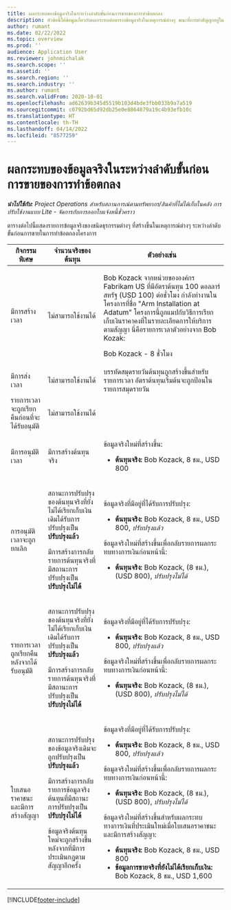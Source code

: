```yaml
---
title: ผลกระทบของข้อมูลจริงในระหว่างลำดับขั้นก่อนการขายของการทำข้อตกลง
description: หัวข้อนี้ให้ข้อมูลเกี่ยวกับผลกระทบต่อตารางข้อมูลจริงในเหตุการณ์ต่างๆ ขณะที่การทำสัญญาอยู่ในลำดับขั้นก่อนการขายใน Microsoft Dynamics 365 Project Operations
author: rumant
ms.date: 02/22/2022
ms.topic: overview
ms.prod: ''
audience: Application User
ms.reviewer: johnmichalak
ms.search.scope: ''
ms.assetid: ''
ms.search.region: ''
ms.search.industry: ''
ms.author: rumant
ms.search.validFrom: 2020-10-01
ms.openlocfilehash: ad62639b345d5519b103d4bde3fbb033b9a7a519
ms.sourcegitcommit: c0792bd65d92db25e0e8864879a19c4b93efb10c
ms.translationtype: HT
ms.contentlocale: th-TH
ms.lasthandoff: 04/14/2022
ms.locfileid: "8577259"
---
```

# <a name="actuals-impact-during-the-pre-sales-stage-of-an-engagement"></a>ผลกระทบของข้อมูลจริงในระหว่างลำดับขั้นก่อนการขายของการทำข้อตกลง

_**นำไปใช้กับ:** Project Operations สำหรับสถานการณ์ตามทรัพยากร/สินค้าที่ไม่ได้เก็บในคลัง การปรับใช้งานแบบ Lite - จัดการกับการออกใบแจ้งหนี้ชั่วคราว_

ตารางต่อไปนี้แสดงรายการข้อมูลจริงของชนิดธุรกรรมต่างๆ ที่สร้างขึ้นในเหตุการณ์ต่างๆ ระหว่างลำดับขั้นก่อนการขายในการทำข้อตกลงโครงการ

| กิจกรรมพิเศษ | จำนวนจริงของต้นทุน | ตัวอย่างเช่น |
|---|---|---|
| มีการสร้างเวลา | ไม่สามารถใช้งานได้ | <p>Bob Kozack จากหน่วยขององค์กร Fabrikam US ที่มีอัตราต้นทุน 100 ดอลลาร์สหรัฐ (USD 100) ต่อชั่วโมง กำลังทำงานในโครงการที่ชื่อ "Arm Installation at Adatum" โครงการนี้ถูกแมปกับวิธีการเรียกเก็บเงินราคาคงที่ในรายละเอียดการให้บริการตามสัญญา นี่คือรายการเวลาตัวอย่างจาก Bob Kozak:</p><p>Bob Kozack - 8 ชั่วโมง</p> |
| มีการส่งเวลา | ไม่สามารถใช้งานได้ | บรรทัดสมุดรายวันต้นทุนถูกสร้างขึ้นสำหรับรายการเวลา อัตราต้นทุนเริ่มต้นจะถูกป้อนในรายการสมุดรายวัน |
| รายการเวลาจะถูกเรียกคืนก่อนที่จะได้รับอนุมัติ | ไม่สามารถใช้งานได้ | |
| มีการอนุมัติเวลา | มีการสร้างต้นทุนจริง | <p>ข้อมูลจริงใหม่ที่สร้างขึ้น:</p><ul><li>**ต้นทุนจริง:** Bob Kozack, 8 ชม., USD 800</li></ul> |
| การอนุมัติเวลาจะถูกยกเลิก | <p>สถานะการปรับปรุงของต้นทุนจริงที่ยังไม่ได้เรียกเก็บเงินเดิมได้รับการปรับปรุงเป็น **ปรับปรุงแล้ว**</p><p>มีการสร้างการกลับรายการต้นทุนจริงที่มีสถานะการปรับปรุงเป็น **ปรับปรุงไม่ได้**</p> | <p>ข้อมูลจริงที่มีอยู่ที่ได้รับการปรับปรุง:</p><ul><li>**ต้นทุนจริง:** Bob Kozack, 8 ชม., USD 800, *ปรับปรุงแล้ว*</li></ul><p>ข้อมูลจริงใหม่ที่สร้างขึ้นเพื่อกลับรายการผลกระทบทางการเงินก่อนหน้านี้:</p><ul><li>**ต้นทุนจริง:** Bob Kozack, (8 ชม.), (USD 800), *ปรับปรุงไม่ได้*</li></ul> |
| รายการเวลาถูกเรียกคืนหลังจากได้รับอนุมัติ | <p>สถานะการปรับปรุงของต้นทุนจริงที่ยังไม่ได้เรียกเก็บเงินเดิมได้รับการปรับปรุงเป็น **ปรับปรุงแล้ว**</p><p>มีการสร้างการกลับรายการต้นทุนจริงที่มีสถานะการปรับปรุงเป็น **ปรับปรุงไม่ได้**</p> | <p>ข้อมูลจริงที่มีอยู่ที่ได้รับการปรับปรุง:</p><ul><li>**ต้นทุนจริง:** Bob Kozack, 8 ชม., USD 800, *ปรับปรุงแล้ว*</li></ul><p>ข้อมูลจริงใหม่ที่สร้างขึ้นเพื่อกลับรายการผลกระทบทางการเงินก่อนหน้านี้:</p><ul><li>**ต้นทุนจริง:** Bob Kozack, (8 ชม.), (USD 800), *ปรับปรุงไม่ได้*</li></ul> |
| ใบเสนอราคาชนะและมีการสร้างสัญญา | <p>สถานะการปรับปรุงของข้อมูลจริงเดิมจะถูกปรับปรุงเป็น **ปรับปรุงแล้ว**</p><p>มีการสร้างการกลับรายการข้อมูลจริงต้นทุนที่มีสถานะการปรับปรุงเป็น **ปรับปรุงไม่ได้**</p><p>ข้อมูลจริงต้นทุนใหม่จะถูกสร้างขึ้นหลังจากที่มีการประเมินกฎตามสัญญาอีกครั้ง</p> | <p>ข้อมูลจริงที่มีอยู่ที่ได้รับการปรับปรุง:</p><ul><li>**ต้นทุนจริง:** Bob Kozack, 8 ชม., USD 800, *ปรับปรุงแล้ว*</li></ul><p>ข้อมูลจริงใหม่ที่สร้างขึ้นเพื่อกลับรายการผลกระทบทางการเงินก่อนหน้านี้:</p><ul><li>**ต้นทุนจริง:** Bob Kozack, (8 ชม.), (USD 800), *ปรับปรุงไม่ได้*</li></ul><p>ข้อมูลจริงใหม่ที่สร้างขึ้นสำหรับผลกระทบทางการเงินที่ประเมินใหม่เมื่อใบเสนอราคาชนะและมีการสร้างสัญญา:</p><ul><li>**ต้นทุนจริง:** Bob Kozack, 8 ชม., USD 800</li><li>**ข้อมูลการขายจริงที่ยังไม่ได้เรียกเก็บเงิน:** Bob Kozack, 8 ชม., USD 1,600</li></ul> |

[!INCLUDE[footer-include](../includes/footer-banner.md)]

